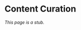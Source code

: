 # Content Curation


_This page is a stub._

<!--
TODO This directory should contain anything about curation.

- explain the significance of curation
- tutorials on how to approve contents
- guidelines for reviewing and approving kata/translations
  - rank assessment
--->


<!--
TODO Approving a Beta Kata

- how to review
  - verify guidelines
- conditions for kata being approvable
- how to approve
- rank to assign
- further maintenance
--->


<!--
TODO Approving a Translation

- how to review
  - verify guidelines
- conditions for translation being approvable
- reviewing issues
- discussion
- how to approve
- grounds for rejection
- further maintenance

_TBD: this page was imported from old CW wiki and needs to be reviewied/redacted._

## Remarks on accepting a translation

Before you accept a translation, make sure that the difficulty and quality of the translation matches the current languages. In doubt, write a comment on the translation. If the translation diverges from the original kata, ask the translator politely whether they can modify the translation so that it matches the original intent.

If you want to comment on the translation, you can do that on the "Discourse" page, just as in normal katas or kumites. This is especially helpful if you're not sure whether the translation really reflects your original intentions.

--->

